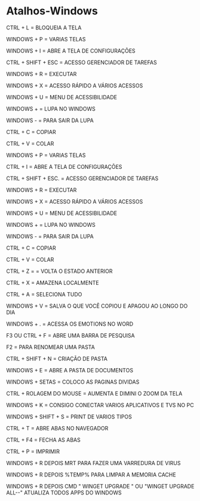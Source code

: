 # Atalhos-Windows


CTRL + L = BLOQUEIA A TELA

WINDOWS + P = VARIAS TELAS

WINDOWS + I  = ABRE A TELA DE CONFIGURAÇÕES

CTRL + SHIFT + ESC = ACESSO GERENCIADOR DE TAREFAS

WINDOWS + R  = EXECUTAR

WINDOWS + X  = ACESSO RÁPIDO A VÁRIOS ACESSOS

WINDOWS + U  = MENU DE ACESSIBILIDADE

WINDOWS + = LUPA NO WINDOWS 

WINDOWS - = PARA SAIR DA LUPA

CTRL + C = COPIAR

CTRL + V = COLAR

WINDOWS + P = VARIAS TELAS

CTRL + I = ABRE A TELA DE CONFIGURAÇÕES

CTRL + SHIFT + ESC. = ACESSO GERENCIADOR DE TAREFAS

WINDOWS + R = EXECUTAR

WINDOWS + X = ACESSO RÁPIDO A VÁRIOS ACESSOS

WINDOWS + U = MENU DE ACESSIBILIDADE

WINDOWS + = LUPA NO WINDOWS 

WINDOWS - = PARA SAIR DA LUPA

CTRL + C = COPIAR

CTRL + V = COLAR

CTRL + Z = = VOLTA O ESTADO ANTERIOR

CTRL + X = AMAZENA LOCALMENTE 

CTRL + A  = SELECIONA TUDO

WINDOWS + V = SALVA O QUE VOCÊ COPIOU E APAGOU AO LONGO DO DIA

WINDOWS + . = ACESSA OS EMOTIONS NO WORD

F3 OU CTRL + F = ABRE UMA BARRA DE PESQUISA

F2 =  PARA RENOMEAR UMA PASTA

CTRL + SHIFT + N = CRIAÇÃO DE PASTA

WINDOWS + E =  ABRE A PASTA DE DOCUMENTOS

WINDOWS + SETAS = COLOCO AS PAGINAS DIVIDAS

CTRL + ROLAGEM DO MOUSE = AUMENTA E DIMINI O ZOOM DA TELA

WINDOWS + K = CONSIGO CONECTAR VARIOS APLICATIVOS E TVS NO PC

WINDOWS + SHIFT + S = PRINT DE VARIOS TIPOS

CTRL + T = ABRE ABAS NO NAVEGADOR

CTRL + F4 = FECHA AS ABAS

CTRL + P = IMPRIMIR

WINDOWS + R DEPOIS MRT PARA FAZER UMA VARREDURA DE VIRUS

WINDOWS + R DEPOIS %TEMP% PARA LIMPAR A MEMORIA CACHE

WINDOWS + R DEPOIS CMD " WINGET UPGRADE " OU "WINGET UPGRADE ALL--"
ATUALIZA TODOS APPS DO WINDOWS
